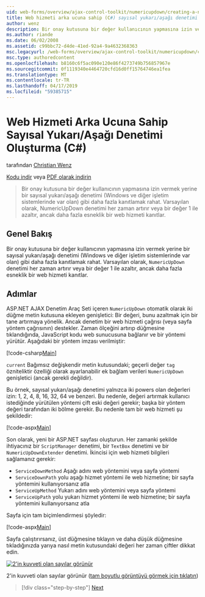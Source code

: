 ```yaml
---
uid: web-forms/overview/ajax-control-toolkit/numericupdown/creating-a-numeric-up-down-control-with-a-web-service-backend-cs
title: Web hizmeti arka ucuna sahip (C#) sayısal yukarı/aşağı denetimi oluşturma | Microsoft Docs
author: wenz
description: Bir onay kutusuna bir değer kullanıcının yapmasına izin vermek yerine bir sayısal yukarı/aşağı denetimi (Windows ve diğer işletim sistemlerinde var olan) daha fazla c kanıtlamak...
ms.author: riande
ms.date: 06/02/2008
ms.assetid: c99bbc72-d4de-41ed-92a4-9a4632368363
msc.legacyurl: /web-forms/overview/ajax-control-toolkit/numericupdown/creating-a-numeric-up-down-control-with-a-web-service-backend-cs
msc.type: authoredcontent
ms.openlocfilehash: b8160c6f5ac090e120e86f4273749b756857967e
ms.sourcegitcommit: 0f1119340e4464720cfd16d0ff15764746ea1fea
ms.translationtype: MT
ms.contentlocale: tr-TR
ms.lasthandoff: 04/17/2019
ms.locfileid: "59385715"
---
```

# <a name="creating-a-numeric-updown-control-with-a-web-service-backend-c"></a>Web Hizmeti Arka Ucuna Sahip Sayısal Yukarı/Aşağı Denetimi Oluşturma (C#)

tarafından [Christian Wenz](https://github.com/wenz)

[Kodu indir](http://download.microsoft.com/download/9/3/f/93f8daea-bebd-4821-833b-95205389c7d0/numericupdown1.cs.zip) veya [PDF olarak indirin](http://download.microsoft.com/download/2/d/c/2dc10e34-6983-41d4-9c08-f78f5387d32b/numericupdown1CS.pdf)

> Bir onay kutusuna bir değer kullanıcının yapmasına izin vermek yerine bir sayısal yukarı/aşağı denetimi (Windows ve diğer işletim sistemlerinde var olan) gibi daha fazla kanıtlamak rahat. Varsayılan olarak, NumericUpDown denetimi her zaman artırır veya bir değer 1 ile azaltır, ancak daha fazla esneklik bir web hizmeti kanıtlar.


## <a name="overview"></a>Genel Bakış

Bir onay kutusuna bir değer kullanıcının yapmasına izin vermek yerine bir sayısal yukarı/aşağı denetimi (Windows ve diğer işletim sistemlerinde var olan) gibi daha fazla kanıtlamak rahat. Varsayılan olarak, `NumericUpDown` denetimi her zaman artırır veya bir değer 1 ile azaltır, ancak daha fazla esneklik bir web hizmeti kanıtlar.

## <a name="steps"></a>Adımlar

ASP.NET AJAX Denetim Araç Seti içeren `NumericUpDown` otomatik olarak iki düğme metin kutusuna ekleyen genişletici: Bir değeri, bunu azaltmak için bir tane artırmaya yönelik. Ancak denetim bir web hizmeti çağrısı (veya sayfa yöntem çağrısının) destekler. Zaman ölçeğini artırıp düğmesine tıklandığında, JavaScript kodu web sunucusuna bağlanır ve bir yöntemi yürütür. Aşağıdaki bir yöntem imzası verilmiştir:

[!code-csharp[Main](creating-a-numeric-up-down-control-with-a-web-service-backend-cs/samples/sample1.cs)]

`current` Bağımsız değişkendir metin kutusundaki; geçerli değer `tag` özniteliktir özelliği olarak ayarlanabilir ek bağlam verileri `NumericUpDown` genişletici (ancak gerekli değildir).

Bu örnek, sayısal yukarı/aşağı denetimi yalnızca iki powers olan değerleri izin: 1, 2, 4, 8, 16, 32, 64 ve benzeri. Bu nedenle, değeri artırmak kullanıcı istediğinde yürütülen yöntemi çift eski değeri gerekir; başka bir yöntem değeri tarafından iki bölme gerekir. Bu nedenle tam bir web hizmeti şu şekildedir:

[!code-aspx[Main](creating-a-numeric-up-down-control-with-a-web-service-backend-cs/samples/sample2.aspx)]

Son olarak, yeni bir ASP.NET sayfası oluşturun. Her zamanki şekilde ihtiyacınız bir `ScriptManager` denetimi, bir `TextBox` denetimi ve bir `NumericUpDownExtender` denetimi. İkincisi için web hizmeti bilgileri sağlamanız gerekir:

- `ServiceDownMethod` Aşağı adını web yöntemini veya sayfa yöntemi
- `ServiceDownPath` yolu aşağı hizmet yöntemi ile web hizmetine; bir sayfa yöntemini kullanıyorsanız atla
- `ServiceUpMethod` Yukarı adını web yöntemini veya sayfa yöntemi
- `ServiceUpPath` yolu yukarı hizmet yöntemi ile web hizmetine; bir sayfa yöntemini kullanıyorsanız atla

Sayfa için tam biçimlendirmesi şöyledir:

[!code-aspx[Main](creating-a-numeric-up-down-control-with-a-web-service-backend-cs/samples/sample3.aspx)]

Sayfa çalıştırırsanız, üst düğmesine tıklayın ve daha düşük düğmesine tıkladığınızda yarıya nasıl metin kutusundaki değeri her zaman çiftler dikkat edin.


[![2'in kuvveti olan sayılar görünür](creating-a-numeric-up-down-control-with-a-web-service-backend-cs/_static/image2.png)](creating-a-numeric-up-down-control-with-a-web-service-backend-cs/_static/image1.png)

2'in kuvveti olan sayılar görünür ([tam boyutlu görüntüyü görmek için tıklatın](creating-a-numeric-up-down-control-with-a-web-service-backend-cs/_static/image3.png))

> [!div class="step-by-step"]
> [Next](creating-a-numeric-up-down-control-with-a-web-service-backend-vb.md)
